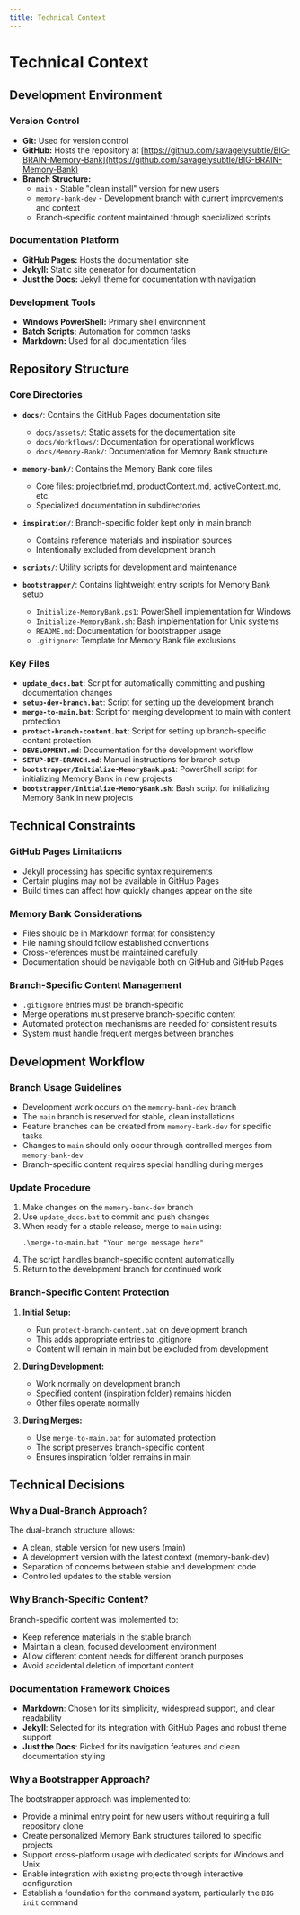 ```yaml
---
title: Technical Context
---
```


# Technical Context

## Development Environment

### Version Control

- **Git:** Used for version control
- **GitHub:** Hosts the repository at
  [https://github.com/savagelysubtle/BIG-BRAIN-Memory-Bank](https://github.com/savagelysubtle/BIG-BRAIN-Memory-Bank)
- **Branch Structure:**
  - `main` - Stable "clean install" version for new users
  - `memory-bank-dev` - Development branch with current improvements and context
  - Branch-specific content maintained through specialized scripts

### Documentation Platform

- **GitHub Pages:** Hosts the documentation site
- **Jekyll:** Static site generator for documentation
- **Just the Docs:** Jekyll theme for documentation with navigation

### Development Tools

- **Windows PowerShell:** Primary shell environment
- **Batch Scripts:** Automation for common tasks
- **Markdown:** Used for all documentation files

## Repository Structure

### Core Directories

- **`docs/`**: Contains the GitHub Pages documentation site

  - `docs/assets/`: Static assets for the documentation site
  - `docs/Workflows/`: Documentation for operational workflows
  - `docs/Memory-Bank/`: Documentation for Memory Bank structure

- **`memory-bank/`**: Contains the Memory Bank core files

  - Core files: projectbrief.md, productContext.md, activeContext.md, etc.
  - Specialized documentation in subdirectories

- **`inspiration/`**: Branch-specific folder kept only in main branch

  - Contains reference materials and inspiration sources
  - Intentionally excluded from development branch

- **`scripts/`**: Utility scripts for development and maintenance

- **`bootstrapper/`**: Contains lightweight entry scripts for Memory Bank setup
  - `Initialize-MemoryBank.ps1`: PowerShell implementation for Windows
  - `Initialize-MemoryBank.sh`: Bash implementation for Unix systems
  - `README.md`: Documentation for bootstrapper usage
  - `.gitignore`: Template for Memory Bank file exclusions

### Key Files

- **`update_docs.bat`**: Script for automatically committing and pushing
  documentation changes
- **`setup-dev-branch.bat`**: Script for setting up the development branch
- **`merge-to-main.bat`**: Script for merging development to main with content
  protection
- **`protect-branch-content.bat`**: Script for setting up branch-specific
  content protection
- **`DEVELOPMENT.md`**: Documentation for the development workflow
- **`SETUP-DEV-BRANCH.md`**: Manual instructions for branch setup
- **`bootstrapper/Initialize-MemoryBank.ps1`**: PowerShell script for
  initializing Memory Bank in new projects
- **`bootstrapper/Initialize-MemoryBank.sh`**: Bash script for initializing
  Memory Bank in new projects

## Technical Constraints

### GitHub Pages Limitations

- Jekyll processing has specific syntax requirements
- Certain plugins may not be available in GitHub Pages
- Build times can affect how quickly changes appear on the site

### Memory Bank Considerations

- Files should be in Markdown format for consistency
- File naming should follow established conventions
- Cross-references must be maintained carefully
- Documentation should be navigable both on GitHub and GitHub Pages

### Branch-Specific Content Management

- `.gitignore` entries must be branch-specific
- Merge operations must preserve branch-specific content
- Automated protection mechanisms are needed for consistent results
- System must handle frequent merges between branches

## Development Workflow

### Branch Usage Guidelines

- Development work occurs on the `memory-bank-dev` branch
- The `main` branch is reserved for stable, clean installations
- Feature branches can be created from `memory-bank-dev` for specific tasks
- Changes to `main` should only occur through controlled merges from
  `memory-bank-dev`
- Branch-specific content requires special handling during merges

### Update Procedure

1. Make changes on the `memory-bank-dev` branch
2. Use `update_docs.bat` to commit and push changes
3. When ready for a stable release, merge to `main` using:
   ```
   .\merge-to-main.bat "Your merge message here"
   ```
4. The script handles branch-specific content automatically
5. Return to the development branch for continued work

### Branch-Specific Content Protection

1. **Initial Setup:**

   - Run `protect-branch-content.bat` on development branch
   - This adds appropriate entries to .gitignore
   - Content will remain in main but be excluded from development

2. **During Development:**

   - Work normally on development branch
   - Specified content (inspiration folder) remains hidden
   - Other files operate normally

3. **During Merges:**
   - Use `merge-to-main.bat` for automated protection
   - The script preserves branch-specific content
   - Ensures inspiration folder remains in main

## Technical Decisions

### Why a Dual-Branch Approach?

The dual-branch structure allows:

- A clean, stable version for new users (main)
- A development version with the latest context (memory-bank-dev)
- Separation of concerns between stable and development code
- Controlled updates to the stable version

### Why Branch-Specific Content?

Branch-specific content was implemented to:

- Keep reference materials in the stable branch
- Maintain a clean, focused development environment
- Allow different content needs for different branch purposes
- Avoid accidental deletion of important content

### Documentation Framework Choices

- **Markdown**: Chosen for its simplicity, widespread support, and clear
  readability
- **Jekyll**: Selected for its integration with GitHub Pages and robust theme
  support
- **Just the Docs**: Picked for its navigation features and clean documentation
  styling

### Why a Bootstrapper Approach?

The bootstrapper approach was implemented to:

- Provide a minimal entry point for new users without requiring a full
  repository clone
- Create personalized Memory Bank structures tailored to specific projects
- Support cross-platform usage with dedicated scripts for Windows and Unix
- Enable integration with existing projects through interactive configuration
- Establish a foundation for the command system, particularly the `BIG init`
  command
